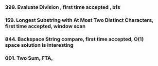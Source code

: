### 399. Evaluate Division , first time accepted , bfs
### 159. Longest Substring with At Most Two Distinct Characters, first time accepted, window scan
### 844. Backspace String compare, first time accepted, O(1) space solution is interesting
### 001. Two Sum, FTA, 
